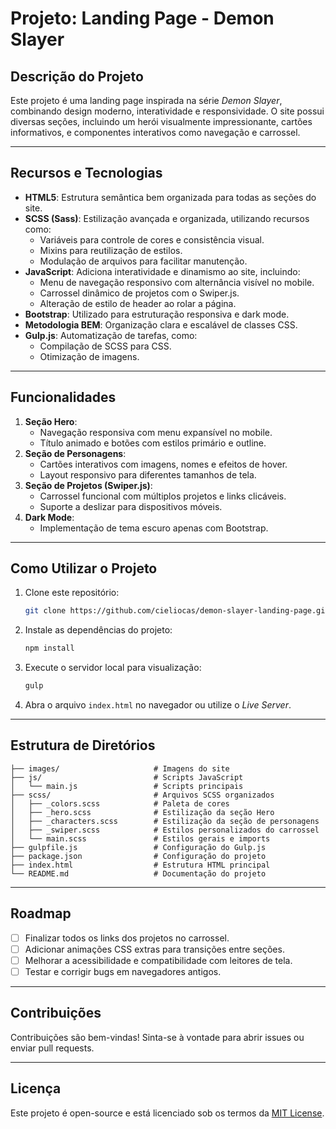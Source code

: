 
# **Projeto: Landing Page - Demon Slayer**  

## **Descrição do Projeto**
Este projeto é uma landing page inspirada na série *Demon Slayer*, combinando design moderno, interatividade e responsividade. O site possui diversas seções, incluindo um herói visualmente impressionante, cartões informativos, e componentes interativos como navegação e carrossel.  

---

## **Recursos e Tecnologias**
- **HTML5**: Estrutura semântica bem organizada para todas as seções do site.  
- **SCSS (Sass)**: Estilização avançada e organizada, utilizando recursos como:  
  - Variáveis para controle de cores e consistência visual.  
  - Mixins para reutilização de estilos.  
  - Modulação de arquivos para facilitar manutenção.  
- **JavaScript**: Adiciona interatividade e dinamismo ao site, incluindo:  
  - Menu de navegação responsivo com alternância visível no mobile.  
  - Carrossel dinâmico de projetos com o Swiper.js.  
  - Alteração de estilo de header ao rolar a página.  
- **Bootstrap**: Utilizado para estruturação responsiva e dark mode.  
- **Metodologia BEM**: Organização clara e escalável de classes CSS.  
- **Gulp.js**: Automatização de tarefas, como:  
  - Compilação de SCSS para CSS.  
  - Otimização de imagens.  

---

## **Funcionalidades**
1. **Seção Hero**:  
   - Navegação responsiva com menu expansível no mobile.  
   - Título animado e botões com estilos primário e outline.  
2. **Seção de Personagens**:  
   - Cartões interativos com imagens, nomes e efeitos de hover.  
   - Layout responsivo para diferentes tamanhos de tela.  
3. **Seção de Projetos (Swiper.js)**:  
   - Carrossel funcional com múltiplos projetos e links clicáveis.  
   - Suporte a deslizar para dispositivos móveis.  
4. **Dark Mode**:  
   - Implementação de tema escuro apenas com Bootstrap.  

---

## **Como Utilizar o Projeto**
1. Clone este repositório:  
   ```bash
   git clone https://github.com/cieliocas/demon-slayer-landing-page.git
   ```
2. Instale as dependências do projeto:  
   ```bash
   npm install
   ```
3. Execute o servidor local para visualização:  
   ```bash
   gulp
   ```
4. Abra o arquivo `index.html` no navegador ou utilize o *Live Server*.  

---

## **Estrutura de Diretórios**
```plaintext
├── images/                     # Imagens do site
├── js/                         # Scripts JavaScript
│   └── main.js                 # Scripts principais
├── scss/                       # Arquivos SCSS organizados
│   ├── _colors.scss            # Paleta de cores
│   ├── _hero.scss              # Estilização da seção Hero
│   ├── _characters.scss        # Estilização da seção de personagens
│   ├── _swiper.scss            # Estilos personalizados do carrossel
│   └── main.scss               # Estilos gerais e imports
├── gulpfile.js                 # Configuração do Gulp.js
├── package.json                # Configuração do projeto
├── index.html                  # Estrutura HTML principal
└── README.md                   # Documentação do projeto
```

---

## **Roadmap**
- [ ] Finalizar todos os links dos projetos no carrossel.  
- [ ] Adicionar animações CSS extras para transições entre seções.  
- [ ] Melhorar a acessibilidade e compatibilidade com leitores de tela.  
- [ ] Testar e corrigir bugs em navegadores antigos.  

---

## **Contribuições**
Contribuições são bem-vindas! Sinta-se à vontade para abrir issues ou enviar pull requests.  

---

## **Licença**
Este projeto é open-source e está licenciado sob os termos da [MIT License](LICENSE).  
